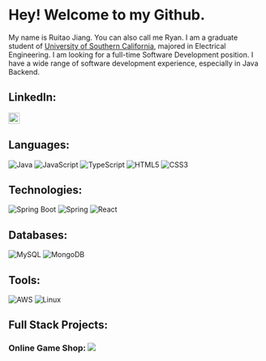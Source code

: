 
# Hey! Welcome to my Github. 
My name is Ruitao Jiang. You can also call me Ryan. I am a graduate student of [University of Southern California](https://www.usc.edu/), majored in Electrical Engineering. I am looking for a full-time Software Development position. I have a wide range of software development experience, especially in Java Backend.

## LinkedIn: <a href="https://www.linkedin.com/in/ruitao-jiang-295a42224">
  <img alt="Ruitao's LinkedIN" width="22px" src="https://raw.githubusercontent.com/peterthehan/peterthehan/master/assets/linkedin.svg" />
</a>
          
## Languages:
![Java](https://img.shields.io/badge/-Java-000?&logo=Java&logoColor=007396)
![JavaScript](https://img.shields.io/badge/-JavaScript-000?&logo=JavaScript)
![TypeScript](https://img.shields.io/badge/-TypeScript-000?&logo=TypeScript)
![HTML5](https://img.shields.io/badge/-HTML5-000?style=flat-square&logo=html5&logoColor=white)
![CSS3](https://img.shields.io/badge/-CSS3-000?style=flat-square&logo=css3)

## Technologies:
![Spring Boot](https://img.shields.io/badge/Spring%20Boot-6DB33F.svg?style=for-the-badge&logo=Spring-Boot&logoColor=white)
![Spring](https://img.shields.io/badge/spring-%236DB33F.svg?style=for-the-badge&logo=spring&logoColor=white)
![React](https://img.shields.io/badge/React-61DAFB.svg?style=for-the-badge&logo=React&logoColor=black)

## Databases: 
![MySQL](https://img.shields.io/badge/mysql-%2300f.svg?style=for-the-badge&logo=mysql&logoColor=white)
![MongoDB](https://img.shields.io/badge/MongoDB-%234ea94b.svg?style=for-the-badge&logo=mongodb&logoColor=white)  
  
## Tools: 
![AWS]([https://img.shields.io/badge/-AWS-000?&logo=Amazon-AWS&logoColor=F90](https://img.shields.io/badge/Amazon%20AWS-232F3E.svg?style=for-the-badge&logo=Amazon-AWS&logoColor=white))
![Linux]([https://img.shields.io/badge/-Linux-000?&logo=Linux](https://img.shields.io/badge/Linux-FCC624.svg?style=for-the-badge&logo=Linux&logoColor=black))


## Full Stack Projects:
### Online Game Shop:   [![](https://img.shields.io/badge/-🧬%20My%20Website-000)](https://ruitaoji9832.wl.r.appspot.com/)


<!---
betterrt/betterrt is a ✨ special ✨ repository because its `README.md` (this file) appears on your GitHub profile.
You can click the Preview link to take a look at your changes.
--->
